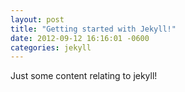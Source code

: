 ```yaml
---
layout: post
title: "Getting started with Jekyll!"
date: 2012-09-12 16:16:01 -0600
categories: jekyll
---
```


Just some content relating to jekyll!
